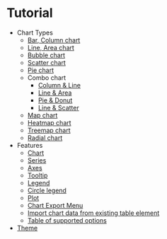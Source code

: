 # Tutorial

* Chart Types
  * [Bar, Column chart](chart-types-bar,column-v3.md)
  * [Line, Area chart](chart-types-line,area-v3.md)
  * [Bubble chart](chart-types-bubble-v3.md)
  * [Scatter chart](chart-types-scatter-v3.md)
  * [Pie chart](chart-types-pie-v3.md)
  * Combo chart
    * [Column & Line](chart-types-column-line-combo-v3.md)
    * [Line & Area](chart-types-line-area-combo-v3.md)
    * [Pie & Donut](chart-types-pie-donut-combo-v3.md)
    * [Line & Scatter](chart-types-line-scatter-combo-v3.md)
  * [Map chart](chart-types-map-v3.md)
  * [Heatmap chart](chart-types-heatmap-v3.md)
  * [Treemap chart](chart-types-treemap-v3.md)
  * [Radial chart](chart-type-radial-v3.md)
* Features
  * [Chart](features-chart-v3.md)
  * [Series](features-series-v3.md)
  * [Axes](features-axes-v3.md)
  * [Tooltip](features-tooltip-v3.md)
  * [Legend](features-legend-v3.md)
  * [Circle legend](features-circle-legend-v3.md)
  * [Plot](features-plot-v3.md)
  * [Chart Export Menu](chart-export-menu-v3.md)
  * [Import chart data from existing table element](import-chart-data-from-existing-table-element-v3.md)
  * [Table of supported options](table-of-supported-options-v3.md)
* [Theme](theme-v3.md)
